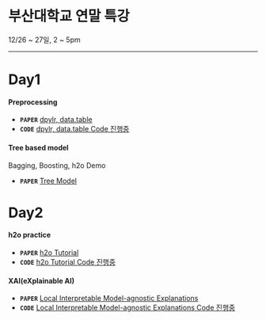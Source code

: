 # 부산대학교 연말 특강
12/26 ~ 27일, 2 ~ 5pm

------------  
# Day1
#### Preprocessing  
 * ****`PAPER`**** [dpylr, data.table](https://www.notion.so/dsghdud/PNU-STAT-dplyr-data-table-tutorial-12-26-8d04e2cc1b52454c8e4a04dda2a1c013)
 * ****`CODE`**** [dpylr, data.table Code 진행중]()

#### Tree based model
Bagging, Boosting, h2o Demo  
 * ****`PAPER`**** [Tree Model](https://www.notion.so/dsghdud/PNU-STAT-Tree-Model-12-26-b63d43c5c93848e9b16bcaa4d2d60684)
 

# Day2
#### h2o practice  
* ****`PAPER`**** [h2o Tutorial](https://www.notion.so/dsghdud/PNU-STAT-h2o-tutorial-12-27-1895cba92c9f4f99b34999a2e3acaba4)
* ****`CODE`**** [h2o Tutorial Code 진행중]()


#### XAI(eXplainable AI)
* ****`PAPER`**** [Local Interpretable Model-agnostic Explanations](https://www.notion.so/dsghdud/PNU-STAT-LIME-Local-Interpretable-Model-agnostic-Explanations-12-27-debac4e4d39f4c188936a9a89e5ecb5f)
* ****`CODE`**** [Local Interpretable Model-agnostic Explanations Code 진행중]()
